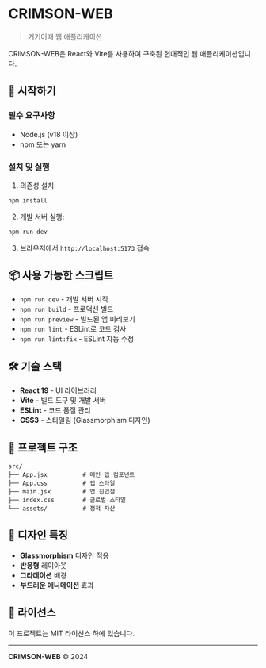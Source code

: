 # CRIMSON-WEB

> 거기어때 웹 애플리케이션

CRIMSON-WEB은 React와 Vite를 사용하여 구축된 현대적인 웹 애플리케이션입니다.

## 🚀 시작하기

### 필수 요구사항

- Node.js (v18 이상)
- npm 또는 yarn

### 설치 및 실행

1. 의존성 설치:
```bash
npm install
```

2. 개발 서버 실행:
```bash
npm run dev
```

3. 브라우저에서 `http://localhost:5173` 접속

## 📦 사용 가능한 스크립트

- `npm run dev` - 개발 서버 시작
- `npm run build` - 프로덕션 빌드
- `npm run preview` - 빌드된 앱 미리보기
- `npm run lint` - ESLint로 코드 검사
- `npm run lint:fix` - ESLint 자동 수정

## 🛠️ 기술 스택

- **React 19** - UI 라이브러리
- **Vite** - 빌드 도구 및 개발 서버
- **ESLint** - 코드 품질 관리
- **CSS3** - 스타일링 (Glassmorphism 디자인)

## 📁 프로젝트 구조

```
src/
├── App.jsx          # 메인 앱 컴포넌트
├── App.css          # 앱 스타일
├── main.jsx         # 앱 진입점
├── index.css        # 글로벌 스타일
└── assets/          # 정적 자산
```

## 🎨 디자인 특징

- **Glassmorphism** 디자인 적용
- **반응형** 레이아웃
- **그라데이션** 배경
- **부드러운 애니메이션** 효과

## 📄 라이선스

이 프로젝트는 MIT 라이선스 하에 있습니다.

---

**CRIMSON-WEB** © 2024